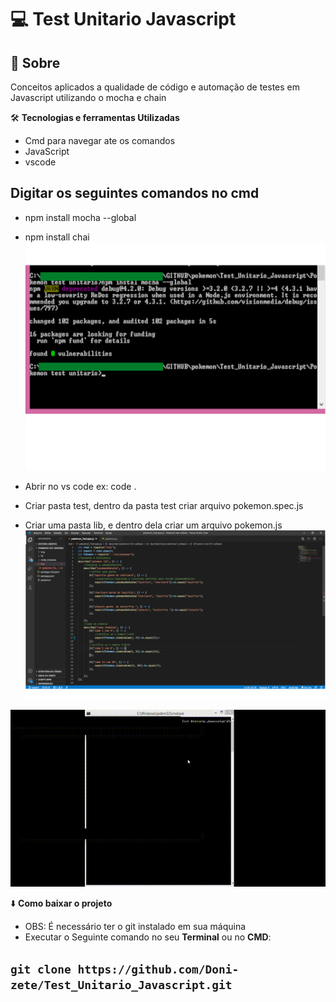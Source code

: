  # :computer: Test Unitario Javascript
 
 
 ## :rocket: Sobre
 Conceitos aplicados a qualidade de código e automação de testes em Javascript utilizando o mocha e chain

:hammer_and_wrench: **Tecnologias e ferramentas Utilizadas**

* Cmd para navegar ate os comandos
* JavaScript
* vscode

 ## Digitar os seguintes comandos no cmd
  
* npm install mocha --global
* npm install chai
 ![Instrução](https://github.com/Doni-zete/Test_Unitario_Javascript/blob/master/Pokemon%20test%20unitario/img/install%20mocha.png)

* Abrir no vs code ex: code .
* Criar  pasta test, dentro da pasta test criar arquivo pokemon.spec.js
* Criar uma pasta lib, e dentro dela criar um arquivo pokemon.js
![Instrução](https://github.com/Doni-zete/Test_Unitario_Javascript/blob/master/Pokemon%20test%20unitario/img/pokemon_test.png)

 ![Execução no cmd](https://github.com/Doni-zete/Test_Unitario_Javascript/blob/master/Pokemon%20test%20unitario/img/testunitariopokemon%2000_00_00-00_00_30.gif)

:arrow_down: **Como baixar o projeto**
* OBS: É necessário ter o git instalado em sua máquina
* Executar o Seguinte comando no seu **Terminal**  ou no **CMD**:

##  `git clone https://github.com/Doni-zete/Test_Unitario_Javascript.git`
